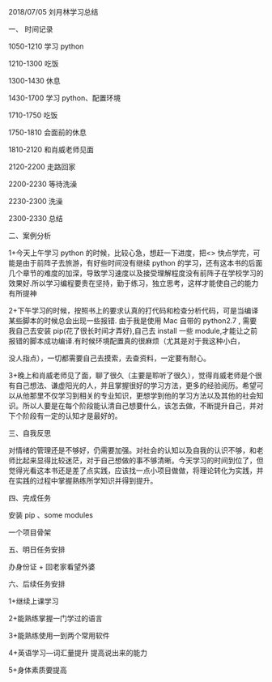  2018/07/05 刘月林学习总结

一、	时间记录

1050-1210 学习 python

1210-1300 吃饭

1300-1430 休息

1430-1700 学习 python、配置环境

1710-1750 吃饭

1750-1810 会面前的休息

1810-2120 和肖威老师见面

2120-2200 走路回家

2200-2230 等待洗澡

2230-2300 洗澡

2300-2330 总结

二、案例分析

1+今天上午学习 python 的时候，比较心急，想赶一下进度，把<<Learn Python The Hard Way>> 快点学完，可能是由于前阵子去旅游，有好些时间没有继续 python 的学习，还有这本书的后面几个章节的难度的加深，导致学习速度以及接受理解程度没有前阵子在学校学习的效果好.所以学习编程要贵在坚持，勤于练习，独立思考，这样才能使自己的能力有所提神

2+下午学习的时候，按照书上的要求认真的打代码和检查分析代码，可是当编译某些脚本的时候总会出现一些报错. 由于我是使用 Mac 自带的 python2.7 , 需要我自己去安装 pip(花了很长时间才弄好),自己去 install 一些 module,才能让之前报错的脚本成功编译.有时候环境配置真的很麻烦（尤其是对于我这种小白，

没人指点），一切都需要自己去摸索，去查资料，一定要有耐心。

3+晚上和肖威老师见了面，聊了很久（主要是聆听了很久），觉得肖威老师是个很有自己想法、谦虚阳光的人，并且掌握很好的学习方法，更多的经验阅历。希望可以从他那里不仅学习到相关的专业知识，更想学到他的学习方法以及其他的社会知识。所以人要是在每个阶段能认清自己想要什么，该怎去做，不断提升自己，并对下个阶段有一定的认知才是最好的。





三、自我反思

对情绪的管理还是不够好，仍需要加强。对社会的认知以及自我的认识不够，和老师比起来显得比较迷茫，对于自己想做的事不够清晰。今天学习的时间到位了，但觉得光看这本书还是差了点实践，应该找一点小项目做做，将理论转化为实践，并在实践的过程中掌握熟练所学知识并得到提升。




四、完成任务

安装 pip 、some modules

一个项目骨架




五、明日任务安排

办身份证 + 回老家看望外婆




六、后续任务安排

1+继续上课学习

2+能熟练掌握一门学过的语言

3+能熟练使用一到两个常用软件

4+英语学习—词汇量提升 提高说出来的能力

5+身体素质要提高

